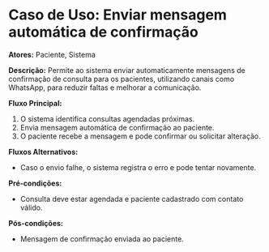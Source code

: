 # Caso de Uso: Enviar mensagem automática de confirmação

**Atores:** Paciente, Sistema

**Descrição:**
Permite ao sistema enviar automaticamente mensagens de confirmação de consulta para os pacientes, utilizando canais como WhatsApp, para reduzir faltas e melhorar a comunicação.

**Fluxo Principal:**
1. O sistema identifica consultas agendadas próximas.
2. Envia mensagem automática de confirmação ao paciente.
3. O paciente recebe a mensagem e pode confirmar ou solicitar alteração.

**Fluxos Alternativos:**
- Caso o envio falhe, o sistema registra o erro e pode tentar novamente.

**Pré-condições:**
- Consulta deve estar agendada e paciente cadastrado com contato válido.

**Pós-condições:**
- Mensagem de confirmação enviada ao paciente.
